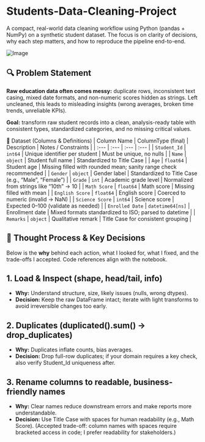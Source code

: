 # Students-Data-Cleaning-Project
A compact, real-world data cleaning workflow using Python (pandas + NumPy) on a synthetic student dataset. The focus is on clarity of decisions, why each step matters, and how to reproduce the pipeline end-to-end.

![Image](https://github.com/user-attachments/assets/bf0e1333-05f9-4a19-b579-58e45f7991f1)

## 🔍 Problem Statement

**Raw education data often comes messy:** duplicate rows, inconsistent text casing, mixed date formats, and non-numeric scores hidden as strings. Left uncleaned, this leads to misleading insights (wrong averages, broken time trends, unreliable KPIs).

**Goal:** transform raw student records into a clean, analysis-ready table with consistent types, standardized categories, and no missing critical values.


🧾 Dataset (Columns & Definitions)
| Column Name | ColumnType (final) | Description | Notes / Constraints |
| :--- | :--- | :--- | :--- |
| `Student_Id` | `int64` | Unique identifier per student | Must be unique, no nulls |
| `Name` | `object` | Student full name | Standardized to Title Case |
| `Age` | `float64` | Student age | Missing filled with rounded mean; sanity range check recommended |
| `Gender` | `object` | Gender label | Standardized to Title Case (e.g., “Male”, “Female”) |
| `Grade` | `int` | Academic grade level | Normalized from strings like “10th” → 10 |
| `Math Score` | `float64` | Math score | Missing filled with mean |
| `English Score` | `float64` | English score | Coerced to numeric (invalid → NaN) |
| `Science Score` | `int64` | Science score | Expected 0–100 (validate as needed) |
| `Enrolled Date` | `datetime64[ns]` | Enrollment date | Mixed formats standardized to ISO; parsed to datetime |
| `Remarks` | `object` | Qualitative remark | Title Case for consistent grouping |

## 🧠 Thought Process & Key Decisions

Below is the **why** behind each action, what I looked for, what I fixed, and the trade-offs I accepted. Code references align with the notebook.

## 1.	Load & Inspect (shape, head/tail, info)

*	**Why:** Understand structure, size, likely issues (nulls, wrong dtypes).
* **Decision:** Keep the raw DataFrame intact; iterate with light transforms to avoid irreversible changes too early.

## 2.	Duplicates (duplicated().sum() → drop_duplicates)

* **Why:** Duplicates inflate counts, bias averages.
* **Decision:** Drop full-row duplicates; if your domain requires a key check, also verify Student_Id uniqueness after.

## 3.	Rename columns to readable, business-friendly names

* **Why:** Clear names reduce downstream errors and make reports more understandable.
* **Decision:** Use Title Case with spaces for human readability (e.g., Math Score). (Accepted trade-off: column names with spaces require bracketed access in code; I prefer readability for stakeholders.)







